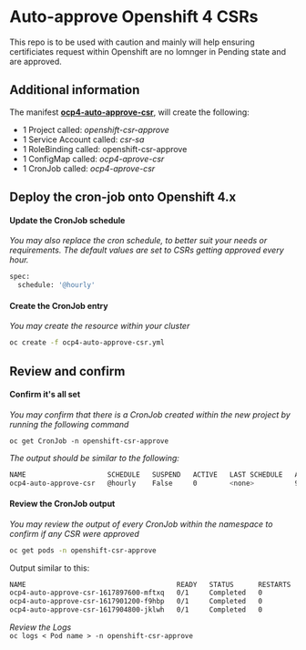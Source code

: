 # Auto-approve Openshift 4 CSRs

This repo is to be used with caution and mainly will help ensuring certificiates request within Openshift are no lomnger in Pending state and are approved.  

## Additional information  
The manifest **[ocp4-auto-approve-csr](./ocp4-auto-approve-csr.yml)**, will create the following:  
- 1 Project called: *openshift-csr-approve*  
- 1 Service Account called: *csr-sa*  
- 1 RoleBinding called: openshift-csr-approve  
- 1 ConfigMap called: *ocp4-aprove-csr*  
- 1 CronJob called: *ocp4-aprove-csr*  

## Deploy the cron-job onto Openshift 4.x

#### Update the CronJob schedule
*You may also replace the cron schedule, to better suit your needs or requirements. The default values are set to CSRs getting approved every hour.*  

```sh
spec:
  schedule: '@hourly'
```
#### Create the CronJob entry

*You may create the resource within your cluster*  

```sh
oc create -f ocp4-auto-approve-csr.yml
```

## Review and confirm

#### Confirm it's all set

*You may confirm that there is a CronJob created within the new project by running the following command*  

`oc get CronJob -n openshift-csr-approve` 

*The output should be similar to the following:*  

```sh
NAME                    SCHEDULE   SUSPEND   ACTIVE   LAST SCHEDULE   AGE
ocp4-auto-approve-csr   @hourly    False     0        <none>          93s
```

#### Review the CronJob output

*You may review the output of every CronJob within the namespace to confirm if any CSR were approved*

```sh
oc get pods -n openshift-csr-approve
```

Output similar to this:  

```sh
NAME                                     READY   STATUS      RESTARTS   AGE
ocp4-auto-approve-csr-1617897600-mftxq   0/1     Completed   0          125m
ocp4-auto-approve-csr-1617901200-f9hbp   0/1     Completed   0          65m
ocp4-auto-approve-csr-1617904800-jklwh   0/1     Completed   0          5m40s
```

*Review the Logs*  
`oc logs < Pod name > -n openshift-csr-approve`  